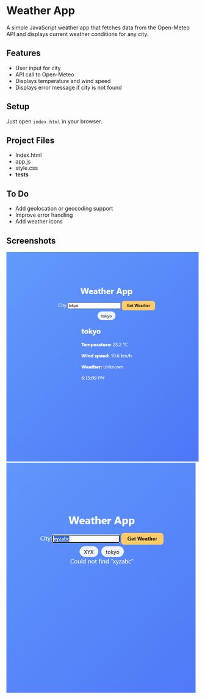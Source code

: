 # Weather App

A simple JavaScript weather app that fetches data from the Open-Meteo API and displays current weather conditions for any city.

## Features
- User input for city
- API call to Open-Meteo
- Displays temperature and wind speed
- Displays error message if city is not found

## Setup
Just open `index.html` in your browser.

## Project Files

- Index.html
- app.js
- style.css
- __tests__

## To Do
- Add geolocation or geocoding support
- Improve error handling
- Add weather icons

## Screenshots
![Tokyo query](screenshots/tokyo.png)
![Error banner](screenshots/error.png)

